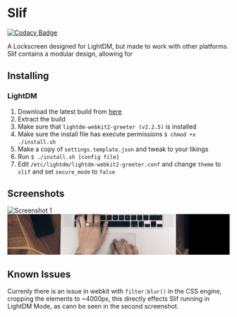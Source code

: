 # Slif
[![Codacy Badge](https://api.codacy.com/project/badge/Grade/004a0d626efa4c56b852784857c4a984)](https://app.codacy.com/app/ComputerCandy/Slif?utm_source=github.com&utm_medium=referral&utm_content=ComputerCandy/Slif&utm_campaign=Badge_Grade_Dashboard)

A Lockscreen designed for LightDM, but made to work with other platforms.
Slif contains a modular design, allowing for 

## Installing
### LightDM
 1. Download the latest build from [here](https://github.com/ComputerCandy/Slif/archive/master.zip)
 2. Extract the build
 3. Make sure that `lightdm-webkit2-greeter (v2.2.5)` is installed
 4. Make sure the install file has execute permissions `$ chmod +x ./install.sh`
 5. Make a copy of `settings.template.json` and tweak to your likings
 6. Run `$ ./install.sh [config file]`
 7. Edit `/etc/lightdm/lightdm-webkit2-greeter.conf` and change `theme` to `slif` and set `secure_mode` to `false`

## Screenshots
![Screenshot 1](/screenshots/1.png?raw=true)
![Screenshot 2](/screenshots/2.png?raw=true)

## Known Issues
Currenly there is an issue in webkit with `filter:blur()` in the CSS engine, cropping the elements to ~4000px, this directly effects Slif running in LightDM Mode, as cann be seen in the second screenshot.